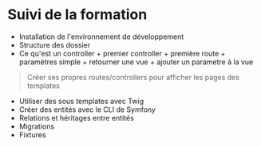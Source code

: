 
# Suivi de la formation

- Installation de l'environnement de développement
- Structure des dossier
- Ce qu'est un controller + premier controller + première route + paramètres simple + retourner une vue + ajouter un parametre à la vue

> Créer ses propres routes/controllers pour afficher les pages des templates

- Utiliser des sous templates avec Twig
- Créer des entités avec le CLI de Symfony
- Relations et héritages entre entités
- Migrations
- Fixtures
